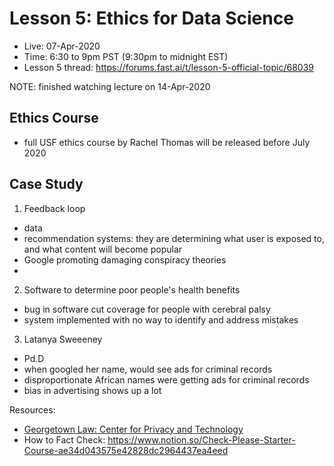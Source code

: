 # Lesson 5:  Ethics for Data Science
- Live:  07-Apr-2020
- Time: 6:30 to 9pm PST  (9:30pm to midnight EST)
- Lesson 5 thread:  https://forums.fast.ai/t/lesson-5-official-topic/68039

NOTE:  finished watching lecture on 14-Apr-2020

## Ethics Course
- full USF ethics course by Rachel Thomas will be released before July 2020


## Case Study
1. Feedback loop
- data
- recommendation systems: they are determining what user is exposed to, and what content will become popular
- Google  promoting damaging conspiracy theories
- 
2. Software to determine poor people's health benefits
- bug in software cut coverage for people with cerebral palsy
- system implemented with no way to identify and address mistakes
3.  Latanya Sweeeney
- Pd.D
- when googled her name, would see ads for criminal records
- disproportionate African names were getting ads for criminal records
- bias in advertising shows up a lot


Resources:
- [Georgetown Law:  Center for Privacy and Technology](https://forums.fast.ai/t/lesson-5-official-topic/68039)
- How to Fact Check:  https://www.notion.so/Check-Please-Starter-Course-ae34d043575e42828dc2964437ea4eed

